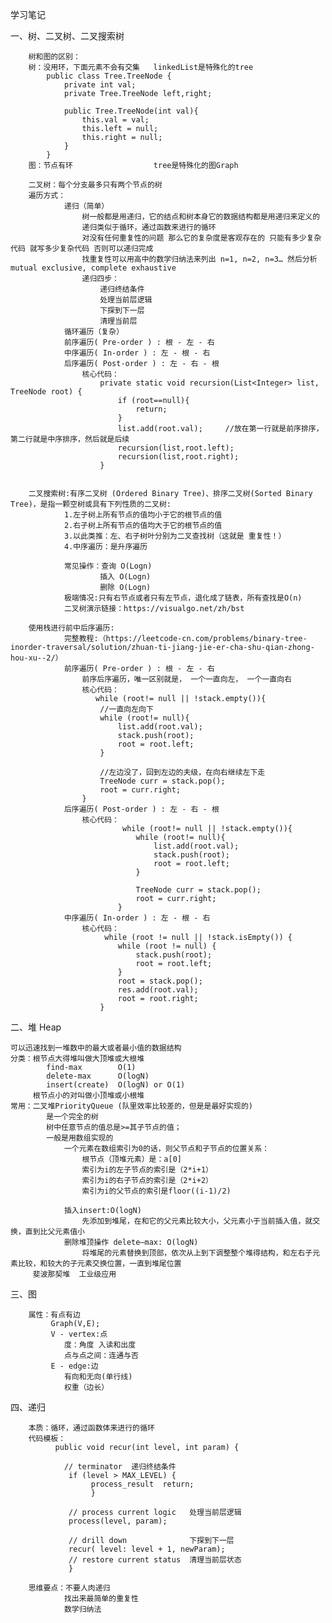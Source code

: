 学习笔记

一、树、二叉树、二叉搜索树
    
        树和图的区别：
        树：没用环，下面元素不会有交集   linkedList是特殊化的tree
            public class Tree.TreeNode {
                private int val;
                private Tree.TreeNode left,right;
            
                public Tree.TreeNode(int val){
                    this.val = val;
                    this.left = null;
                    this.right = null;
                }
            }
        图：节点有环                  tree是特殊化的图Graph
        
        二叉树：每个分支最多只有两个节点的树
        遍历方式：
                递归（简单）
                    树一般都是用递归，它的结点和树本身它的数据结构都是用递归来定义的
                    递归类似于循环，通过函数来进行的循环
                    对没有任何重复性的问题 那么它的复杂度是客观存在的 只能有多少复杂代码 就写多少复杂代码 否则可以递归完成
                    找重复性可以用高中的数学归纳法来列出 n=1, n=2, n=3… 然后分析mutual exclusive, complete exhaustive
                    递归四步：
                        递归终结条件
                        处理当前层逻辑
                        下探到下一层
                        清理当前层
                循环遍历（复杂）
                前序遍历( Pre-order ) : 根 - 左 - 右
                中序遍历( In-order ) : 左 - 根 - 右
                后序遍历( Post-order ) : 左 - 右 - 根  
                    核心代码：
                        private static void recursion(List<Integer> list, TreeNode root) {
                            if (root==null){
                                return;
                            }
                            list.add(root.val);     //放在第一行就是前序排序，第二行就是中序排序，然后就是后续
                            recursion(list,root.left);
                            recursion(list,root.right);
                        }
            

        二叉搜索树:有序二叉树 (Ordered Binary Tree)、排序二叉树(Sorted Binary Tree)，是指一颗空树或具有下列性质的二叉树:
                1.左子树上所有节点的值均小于它的根节点的值
                2.右子树上所有节点的值均大于它的根节点的值
                3.以此类推：左、右子树叶分别为二叉查找树（这就是 重复性！）
                4.中序遍历：是升序遍历

                常见操作：查询 O(Logn)
                        插入 O(Logn)
                        删除 O(Logn)
                极端情况:只有右节点或者只有左节点，退化成了链表，所有查找是O(n)
                二叉树演示链接：https://visualgo.net/zh/bst
        
        使用栈进行前中后序遍历:
                完整教程:（https://leetcode-cn.com/problems/binary-tree-inorder-traversal/solution/zhuan-ti-jiang-jie-er-cha-shu-qian-zhong-hou-xu--2/）
                前序遍历( Pre-order ) : 根 - 左 - 右
                    前序后序遍历，唯一区别就是， 一个一直向左， 一个一直向右
                    核心代码：
                       while (root!= null || !stack.empty()){
                        //一直向左向下
                        while (root!= null){
                            list.add(root.val);
                            stack.push(root);
                            root = root.left;
                        }
            
                        //左边没了，回到左边的夫级，在向右继续左下走
                        TreeNode curr = stack.pop();
                        root = curr.right;
                    }
                后序遍历( Post-order ) : 左 - 右 - 根
                    核心代码：
                             while (root!= null || !stack.empty()){
                                while (root!= null){
                                    list.add(root.val);
                                    stack.push(root);
                                    root = root.left;
                                }
                    
                                TreeNode curr = stack.pop();
                                root = curr.right;
                            }
                中序遍历( In-order ) : 左 - 根 - 右
                    核心代码：
                         while (root != null || !stack.isEmpty()) {
                            while (root != null) {
                                stack.push(root);
                                root = root.left;
                            }
                            root = stack.pop();
                            res.add(root.val);
                            root = root.right;
                        }


二、堆 Heap
    
    可以迅速找到一堆数中的最大或者最小值的数据结构
    分类：根节点大得堆叫做大顶堆或大根堆
            find-max        O(1)
            delete-max      O(logN)
            insert(create)  O(logN) or O(1)
         根节点小的对叫做小顶堆或小根堆
    常用：二叉堆PriorityQueue (队里效率比较差的，但是是最好实现的)
            是一个完全的树
            树中任意节点的值总是>=其子节点的值；
            一般是用数组实现的
                一个元素在数组索引为0的话，则父节点和子节点的位置关系：
                    根节点（顶堆元素）是：a[0]
                    索引为i的左子节点的索引是（2*i+1）
                    索引为i的右子节点的索引是（2*i+2）
                    索引为i的父节点的索引是floor((i-1)/2)
                
                插入insert:O(logN)    
                    先添加到堆尾，在和它的父元素比较大小，父元素小于当前插入值，就交换，直到比父元素值小
                删除堆顶操作 delete—max: O(logN)   
                    将堆尾的元素替换到顶部，依次从上到下调整整个堆得结构，和左右子元素比较，和较大的子元素交换位置，一直到堆尾位置
         斐波那契堆  工业级应用

三、图
       
        属性：有点有边
             Graph(V,E);
             V - vertex:点  
                度：角度 入读和出度 
                点与点之间：连通与否
             E - edge:边
                有向和无向(单行线)
                权重（边长）

四、递归
        
        本质：循环，通过函数体来进行的循环
        代码模板：
              public void recur(int level, int param) { 

                // terminator  递归终结条件
                 if (level > MAX_LEVEL) {  
                      process_result  return;
                      } 

                 // process current logic   处理当前层逻辑
                 process(level, param);

                 // drill down              下探到下一层
                 recur( level: level + 1, newParam); 
                 // restore current status  清理当前层状态
                 }
        
        思维要点：不要人肉递归
                找出来最简单的重复性
                数学归纳法








